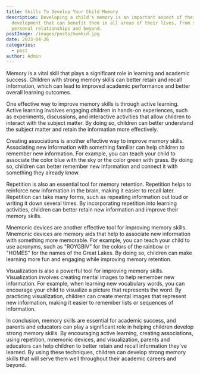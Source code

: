 ```yaml
---
title: Skills To Develop Your Child Memory
description: Developing a child's memory is an important aspect of their
  development that can benefit them in all areas of their lives, from school to
  personal relationships and beyond.
postImage: /images/posts/mumkid.jpg
date: 2023-04-26
categories:
  - post
author: Admin
---
```


Memory is a vital skill that plays a significant role in learning and academic success. Children with strong memory skills can better retain and recall information, which can lead to improved academic performance and better overall learning outcomes.

One effective way to improve memory skills is through active learning. Active learning involves engaging children in hands-on experiences, such as experiments, discussions, and interactive activities that allow children to interact with the subject matter. By doing so, children can better understand the subject matter and retain the information more effectively.

Creating associations is another effective way to improve memory skills. Associating new information with something familiar can help children to remember new information. For example, you can teach your child to associate the color blue with the sky or the color green with grass. By doing so, children can better remember new information and connect it with something they already know.

Repetition is also an essential tool for memory retention. Repetition helps to reinforce new information in the brain, making it easier to recall later. Repetition can take many forms, such as repeating information out loud or writing it down several times. By incorporating repetition into learning activities, children can better retain new information and improve their memory skills.

Mnemonic devices are another effective tool for improving memory skills. Mnemonic devices are memory aids that help to associate new information with something more memorable. For example, you can teach your child to use acronyms, such as "ROYGBIV" for the colors of the rainbow or "HOMES" for the names of the Great Lakes. By doing so, children can make learning more fun and engaging while improving memory retention.

Visualization is also a powerful tool for improving memory skills. Visualization involves creating mental images to help remember new information. For example, when learning new vocabulary words, you can encourage your child to visualize a picture that represents the word. By practicing visualization, children can create mental images that represent new information, making it easier to remember lists or sequences of information.

In conclusion, memory skills are essential for academic success, and parents and educators can play a significant role in helping children develop strong memory skills. By encouraging active learning, creating associations, using repetition, mnemonic devices, and visualization, parents and educators can help children to better retain and recall information they've learned. By using these techniques, children can develop strong memory skills that will serve them well throughout their academic careers and beyond.
